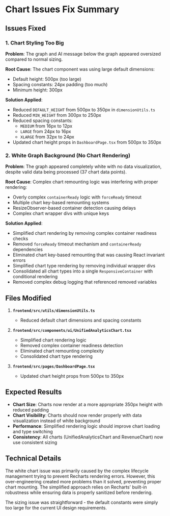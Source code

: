# Chart Issues Fix Summary

## Issues Fixed

### 1. Chart Styling Too Big
**Problem**: The graph and AI message below the graph appeared oversized compared to normal sizing.

**Root Cause**: The chart component was using large default dimensions:
- Default height: 500px (too large)
- Spacing constants: 24px padding (too much)
- Minimum height: 300px

**Solution Applied**:
- Reduced `DEFAULT_HEIGHT` from 500px to 350px in `dimensionUtils.ts`
- Reduced `MIN_HEIGHT` from 300px to 250px
- Reduced spacing constants:
  - `MEDIUM` from 16px to 12px
  - `LARGE` from 24px to 16px
  - `XLARGE` from 32px to 24px
- Updated chart height props in `DashboardPage.tsx` from 500px to 350px

### 2. White Graph Background (No Chart Rendering)
**Problem**: The graph appeared completely white with no data visualization, despite valid data being processed (37 chart data points).

**Root Cause**: Complex chart remounting logic was interfering with proper rendering:
- Overly complex `containerReady` logic with `forceReady` timeout
- Multiple chart key-based remounting systems
- ResizeObserver-based container detection causing delays
- Complex chart wrapper divs with unique keys

**Solution Applied**:
- Simplified chart rendering by removing complex container readiness checks
- Removed `forceReady` timeout mechanism and `containerReady` dependencies
- Eliminated chart key-based remounting that was causing React invariant errors
- Simplified chart type rendering by removing individual wrapper divs
- Consolidated all chart types into a single `ResponsiveContainer` with conditional rendering
- Removed complex debug logging that referenced removed variables

## Files Modified

1. **`frontend/src/utils/dimensionUtils.ts`**
   - Reduced default chart dimensions and spacing constants

2. **`frontend/src/components/ui/UnifiedAnalyticsChart.tsx`**
   - Simplified chart rendering logic
   - Removed complex container readiness detection
   - Eliminated chart remounting complexity
   - Consolidated chart type rendering

3. **`frontend/src/pages/DashboardPage.tsx`**
   - Updated chart height props from 500px to 350px

## Expected Results

- **Chart Size**: Charts now render at a more appropriate 350px height with reduced padding
- **Chart Visibility**: Charts should now render properly with data visualization instead of white background
- **Performance**: Simplified rendering logic should improve chart loading and type switching
- **Consistency**: All charts (UnifiedAnalyticsChart and RevenueChart) now use consistent sizing

## Technical Details

The white chart issue was primarily caused by the complex lifecycle management trying to prevent Recharts rendering errors. However, this over-engineering created more problems than it solved, preventing proper chart mounting. The simplified approach relies on Recharts' built-in robustness while ensuring data is properly sanitized before rendering.

The sizing issue was straightforward - the default constants were simply too large for the current UI design requirements.